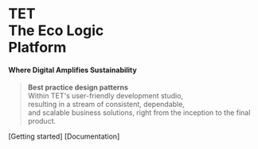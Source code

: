 __TET__  
__The Eco Logic__    
__Platform__   
========
#### Where Digital Amplifies Sustainability  


>__Best practice design patterns__                 
Within TET's user-friendly development studio,   
resulting in a stream of consistent, dependable,  
and scalable business solutions, right from the 
inception to the final product.                 

<!-- One of the most popular search engine is [Google](https://www.google.com/ "Google search"). -->

[Getting started]                  [Documentation]

